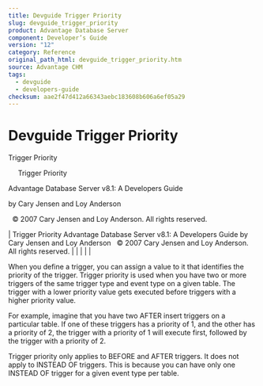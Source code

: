 ```yaml
---
title: Devguide Trigger Priority
slug: devguide_trigger_priority
product: Advantage Database Server
component: Developer’s Guide
version: "12"
category: Reference
original_path_html: devguide_trigger_priority.htm
source: Advantage CHM
tags:
  - devguide
  - developers-guide
checksum: aae2f47d412a66343aebc183608b606a6ef05a29
---
```


# Devguide Trigger Priority

Trigger Priority

     Trigger Priority

Advantage Database Server v8.1: A Developers Guide

by Cary Jensen and Loy Anderson

  © 2007 Cary Jensen and Loy Anderson. All rights reserved.

| Trigger Priority  Advantage Database Server v8.1: A Developers Guide  by Cary Jensen and Loy Anderson    © 2007 Cary Jensen and Loy Anderson. All rights reserved. |  |  |  |  |

When you define a trigger, you can assign a value to it that identifies the priority of the trigger. Trigger priority is used when you have two or more triggers of the same trigger type and event type on a given table. The trigger with a lower priority value gets executed before triggers with a higher priority value.

For example, imagine that you have two AFTER insert triggers on a particular table. If one of these triggers has a priority of 1, and the other has a priority of 2, the trigger with a priority of 1 will execute first, followed by the trigger with a priority of 2.

Trigger priority only applies to BEFORE and AFTER triggers. It does not apply to INSTEAD OF triggers. This is because you can have only one INSTEAD OF trigger for a given event type per table.
